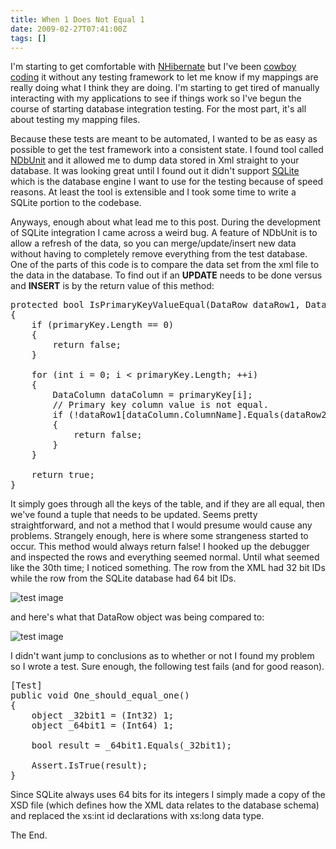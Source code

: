 ```yaml
---
title: When 1 Does Not Equal 1
date: 2009-02-27T07:41:00Z
tags: []
---
```



I'm starting to get comfortable with [NHibernate](http://nhforge.org/Default.aspx) but I've been [cowboy coding](http://en.wikipedia.org/wiki/Cowboy_coding) it without any testing framework to let me know if my mappings are really doing what I think they are doing. I'm starting to get tired of manually interacting with my applications to see if things work so I've begun the course of starting database integration testing. For the most part, it's all about testing my mapping files.

Because these tests are meant to be automated, I wanted to be as easy as possible to get the test framework into a consistent state. I found tool called [NDbUnit](http://code.google.com/p/ndbunit/) and it allowed me to dump data stored in Xml straight to your database. It was looking great until I found out it didn't support [SQLite](http://www.sqlite.org/) which is the database engine I want to use for the testing because of speed reasons. At least the tool is extensible and I took some time to write a SQLite portion to the codebase.

Anyways, enough about what lead me to this post. During the development of SQLite integration I came across a weird bug. A feature of NDbUnit is to allow a refresh of the data, so you can merge/update/insert new data without having to completely remove everything from the test database. One of the parts of this code is to compare the data set from the xml file to the data in the database. To find out if an **UPDATE** needs to be done versus and **INSERT** is by the return value of this method:

<pre>
protected bool IsPrimaryKeyValueEqual(DataRow dataRow1, DataRow dataRow2, DataColumn[] primaryKey)
{
    if (primaryKey.Length == 0)
    {
        return false;
    }

    for (int i = 0; i < primaryKey.Length; ++i)
    {
        DataColumn dataColumn = primaryKey[i];
        // Primary key column value is not equal.
        if (!dataRow1[dataColumn.ColumnName].Equals(dataRow2[dataColumn.ColumnName]))
        {
            return false;
        }
    }

    return true;
}
</pre>

It simply goes through all the keys of the table, and if they are all equal, then we've found a tuple that needs to be updated. Seems pretty straightforward, and not a method that I would presume would cause any problems. Strangely enough, here is where some strangeness started to occur. This method would always return false! I hooked up the debugger and inspected the rows and everything seemed normal. Until what seemed like the 30th time; I noticed something. The row from the XML had 32 bit IDs while the row from the SQLite database had 64 bit IDs.

![test image](https://scottmuc.com/images/blog/debugger_tail_32bit.png)

and here's what that DataRow object was being compared to:

![test image](https://scottmuc.com/images/blog/debugger_tail_32bit.png)

I didn't want jump to conclusions as to whether or not I found my problem so I wrote a test. Sure enough, the following test fails (and for good reason).

<pre>
[Test]
public void One_should_equal_one()
{
    object _32bit1 = (Int32) 1;
    object _64bit1 = (Int64) 1;

    bool result = _64bit1.Equals(_32bit1);
    
    Assert.IsTrue(result);
}
</pre>

Since SQLite always uses 64 bits for its integers I simply made a copy of the XSD file (which defines how the XML data relates to the database schema) and replaced the xs:int id declarations with xs:long data type.

The End.


